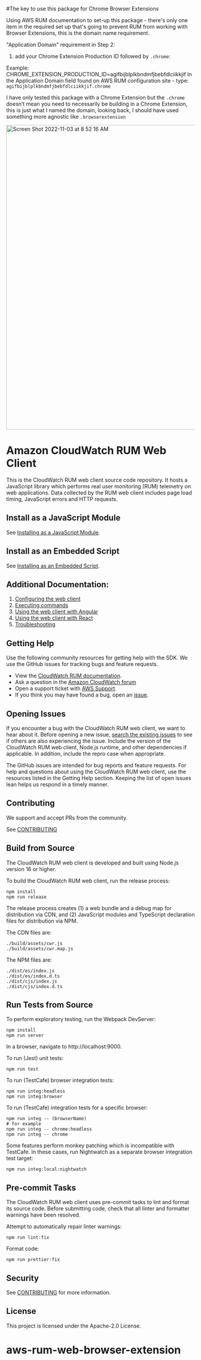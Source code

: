 #The key to use this package for Chrome Browser Extensions 

Using AWS RUM documentation to set-up this package -
there's only one item in the required set up that's going to prevent RUM from working with Browser Extensions, this is the domain name requirement.

"Application Domain" requirement in Step 2:
1. add your Chrome Extension Production ID followed by `.chrome`:

Example: 
CHROME_EXTENSION_PRODUCTION_ID=agifbijblplkbndmfjbebfdlciikkjif
In the Application Domain field found on AWS RUM configuration site - type:
`agifbijblplkbndmfjbebfdlciikkjif.chrome`

I have only tested this package with a Chrome Extension but the `.chrome` doesn’t mean you need to necessarily be building in a Chrome Extension, this is just what I named the domain, looking back, I should have used something more agnostic like `.browserextension`

<img width="812" alt="Screen Shot 2022-11-03 at 8 52 16 AM" src="https://user-images.githubusercontent.com/47265029/199726834-fcc5c63f-a39e-4db4-afc1-695ca9c55fc5.png">


# Amazon CloudWatch RUM Web Client

This is the CloudWatch RUM web client source code repository. It hosts a
JavaScript library which performs real user monitoring (RUM) telemetry on web
applications. Data collected by the RUM web client includes page load timing,
JavaScript errors and HTTP requests.

## Install as a JavaScript Module

See [Installing as a JavaScript Module](docs/npm_installation.md).

## Install as an Embedded Script

See [Installing as an Embedded Script](docs/cdn_installation.md).

## Additional Documentation:

1. [Configuring the web client](docs/configuration.md)
1. [Executing commands](docs/cdn_commands.md)
1. [Using the web client with Angular](docs/cdn_angular.md)
1. [Using the web client with React](docs/cdn_react.md)
1. [Troubleshooting](docs/cdn_troubleshooting.md)

## Getting Help

Use the following community resources for getting help with the SDK. We use the GitHub issues for tracking bugs and feature requests.

-   View the [CloudWatch RUM documentation](https://docs.aws.amazon.com/AmazonCloudWatch/latest/monitoring/CloudWatch-RUM.html).
-   Ask a question in the [Amazon CloudWatch forum](https://forums.aws.amazon.com/forum.jspa?forumID=138)
-   Open a support ticket with [AWS Support](https://docs.aws.amazon.com/awssupport/latest/user/getting-started.html).
-   If you think you may have found a bug, open an [issue](https://github.com/aws-observability/aws-rum-web/issues/new).

## Opening Issues

If you encounter a bug with the CloudWatch RUM web client, we want to hear about
it. Before opening a new issue, [search the existing
issues](https://github.com/aws-observability/aws-rum-web/issues?q=is%3Aissue) to
see if others are also experiencing the issue. Include the version of the
CloudWatch RUM web client, Node.js runtime, and other dependencies if
applicable. In addition, include the repro case when appropriate.

The GitHub issues are intended for bug reports and feature requests. For help
and questions about using the CloudWatch RUM web client, use the resources
listed in the Getting Help section. Keeping the list of open issues lean helps
us respond in a timely manner.

## Contributing

We support and accept PRs from the community.

See [CONTRIBUTING](./CONTRIBUTING.md)

## Build from Source

The CloudWatch RUM web client is developed and built using Node.js version 16 or higher.

To build the CloudWatch RUM web client, run the release process:

```
npm install
npm run release
```

The release process creates (1) a web bundle and a debug map for distribution via CDN, and (2) JavaScript modules and TypeScript declaration files for distribution via NPM.

The CDN files are:

```
./build/assets/cwr.js
./build/assets/cwr.map.js
```

The NPM files are:

```
./dist/es/index.js
./dist/es/index.d.ts
./dist/cjs/index.js
./dist/cjs/index.d.ts
```

## Run Tests from Source

To perform exploratory testing, run the Webpack DevServer:

```
npm install
npm run server
```

In a browser, navigate to http://localhost:9000.

To run (Jest) unit tests:

```
npm run test
```

To run (TestCafe) browser integration tests:

```
npm run integ:headless
npm run integ:browser
```

To run (TestCafe) integration tests for a specific browser:

```
npm run integ -- (browserName)
# for example
npm run integ -- chrome:headless
npm run integ -- chrome
```

Some features perform monkey patching which is incompatible with TestCafe. In
these cases, run Nightwatch as a separate browser integration test target:

```
npm run integ:local:nightwatch
```

## Pre-commit Tasks

The CloudWatch RUM web client uses pre-commit tasks to lint and format its
source code. Before submitting code, check that all linter and formatter
warnings have been resolved.

Attempt to automatically repair linter warnings:

```
npm run lint:fix
```

Format code:

```
npm run prettier:fix
```

## Security

See [CONTRIBUTING](CONTRIBUTING.md#security-issue-notifications) for more
information.

## License

This project is licensed under the Apache-2.0 License.
# aws-rum-web-browser-extension
